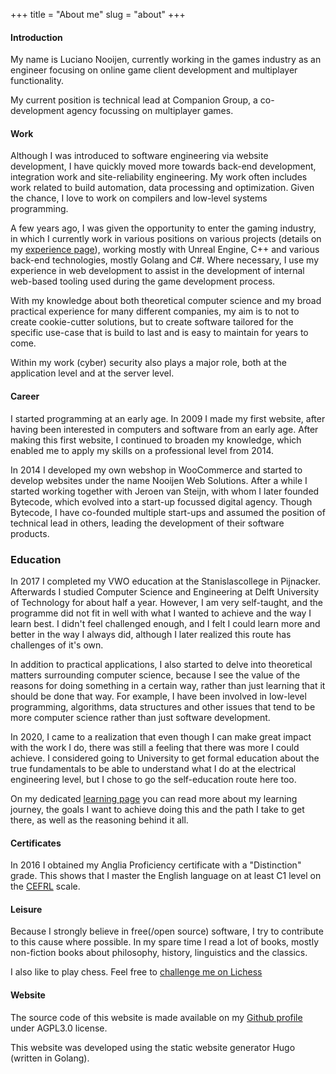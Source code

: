 +++
title = "About me"
slug = "about"
+++

#### Introduction

My name is Luciano Nooijen, currently working in the games industry as an engineer focusing on online game client development and multiplayer functionality.

My current position is technical lead at Companion Group, a co-development agency focussing on multiplayer games.

#### Work

Although I was introduced to software engineering via website development, I have quickly moved more towards back-end development, integration work and site-reliability engineering. My work often includes work related to build automation, data processing and optimization. Given the chance, I love to work on compilers and low-level systems programming.

A few years ago, I was given the opportunity to enter the gaming industry, in which I currently work in various positions on various projects (details on my [experience page](/experience)), working mostly with Unreal Engine, C++ and various back-end technologies, mostly Golang and C#. Where necessary, I use my experience in web development to assist in the development of internal web-based tooling used during the game development process.

With my knowledge about both theoretical computer science and my broad practical experience for many different companies, my aim is to not to create cookie-cutter solutions, but to create software tailored for the specific use-case that is build to last and is easy to maintain for years to come.

Within my work (cyber) security also plays a major role, both at the application level and at the server level.

#### Career

I started programming at an early age. In 2009 I made my first website, after having been interested in computers and software from an early age. After making this first website, I continued to broaden my knowledge, which enabled me to apply my skills on a professional level from 2014.

In 2014 I developed my own webshop in WooCommerce and started to develop websites under the name Nooijen Web Solutions. After a while I started working together with Jeroen van Steijn, with whom I later founded Bytecode, which evolved into a start-up focussed digital agency. Though Bytecode, I have co-founded multiple start-ups and assumed the position of technical lead in others, leading the development of their software products.

### Education

In 2017 I completed my VWO education at the Stanislascollege in Pijnacker. Afterwards I studied Computer Science and Engineering at Delft University of Technology for about half a year. However, I am very self-taught, and the programme did not fit in well with what I wanted to achieve and the way I learn best. I didn't feel challenged enough, and I felt I could learn more and better in the way I always did, although I later realized this route has challenges of it's own.

In addition to practical applications, I also started to delve into theoretical matters surrounding computer science, because I see the value of the reasons for doing something in a certain way, rather than just learning that it should be done that way. For example, I have been involved in low-level programming, algorithms, data structures and other issues that tend to be more computer science rather than just software development.

In 2020, I came to a realization that even though I can make great impact with the work I do, there was still a feeling that there was more I could achieve. I considered going to University to get formal education about the true fundamentals to be able to understand what I do at the electrical engineering level, but I chose to go the self-education route here too.

On my dedicated [learning page](/learning) you can read more about my learning journey, the goals I want to achieve doing this and the path I take to get there, as well as the reasoning behind it all.

#### Certificates

In 2016 I obtained my Anglia Proficiency certificate with a "Distinction" grade. This shows that I master the English language on at least C1 level on the [CEFRL](https://en.wikipedia.org/wiki/Common_European_Framework_of_Reference_for_Languages) scale.

#### Leisure

Because I strongly believe in free(/open source) software, I try to contribute to this cause where possible. In my spare time I read a lot of books, mostly non-fiction books about philosophy, history, linguistics and the classics.

I also like to play chess. Feel free to [challenge me on Lichess](https://lichess.org/@/lucianonooijen)

#### Website

The source code of this website is made available on my [Github profile](https://github.com/lucianonooijen/personal-website) under AGPL3.0 license.

This website was developed using the static website generator Hugo (written in Golang).
